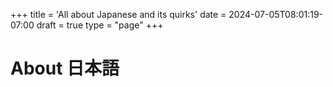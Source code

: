 +++
title = 'All about Japanese and its quirks'
date = 2024-07-05T08:01:19-07:00
draft = true
type = "page"
+++

# About 日本語